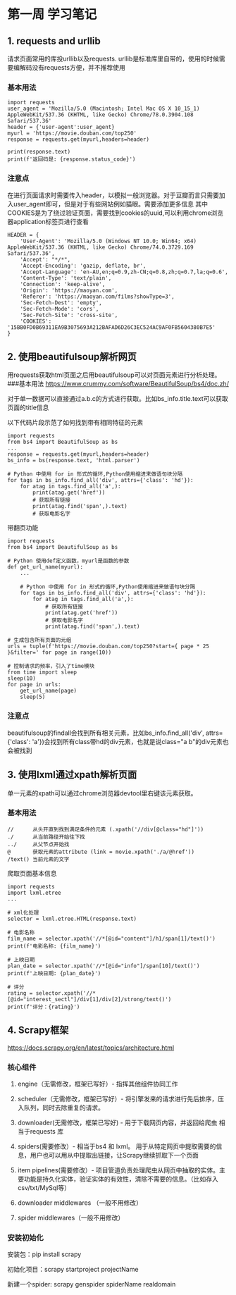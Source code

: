 # 第一周 学习笔记
## 1. requests and urllib
请求页面常用的库投urllib以及requests. urllib是标准库里自带的，使用的时候需要编解码没有requests方便，并不推荐使用
### 基本用法

```
import requests
user_agent = 'Mozilla/5.0 (Macintosh; Intel Mac OS X 10_15_1) AppleWebKit/537.36 (KHTML, like Gecko) Chrome/78.0.3904.108 Safari/537.36'
header = {'user-agent':user_agent}
myurl = 'https://movie.douban.com/top250'
response = requests.get(myurl,headers=header)

print(response.text)
print(f'返回码是: {response.status_code}')
```
### 注意点
 在进行页面请求时需要传入header，以模拟一般浏览器。对于豆瓣而言只需要加入user_agent即可，但是对于有些网站例如猫眼。需要添加更多信息
其中COOKIES是为了绕过验证页面，需要找到cookies的uuid,可以利用chrome浏览器application标签页进行查看
```
HEADER = {
    'User-Agent': 'Mozilla/5.0 (Windows NT 10.0; Win64; x64) AppleWebKit/537.36 (KHTML, like Gecko) Chrome/74.0.3729.169 Safari/537.36',
    'Accept': "*/*",
    'Accept-Encoding': 'gazip, deflate, br',
    'Accept-Language': 'en-AU,en;q=0.9,zh-CN;q=0.8,zh;q=0.7,la;q=0.6',
    'Content-Type': 'text/plain',
    'Connection': 'keep-alive',
    'Origin': 'https://maoyan.com',
    'Referer': 'https://maoyan.com/films?showType=3',
    'Sec-Fetch-Dest': 'empty',
    'Sec-Fetch-Mode': 'cors',
    'Sec-Fetch-Site': 'cross-site',
    'COOKIES': '15BB0FD0B69311EA9B3075693A212BAFAD6D26C3EC524AC9AF0FB5604380B7E5'
}
```

## 2. 使用beautifulsoup解析网页
用requests获取html页面之后用beautifulsoup可以对页面元素进行分析处理。
###基本用法
https://www.crummy.com/software/BeautifulSoup/bs4/doc.zh/

对于单一数据可以直接通过a.b.c的方式进行获取。比如bs_info.title.text可以获取页面的title信息

以下代码片段示范了如何找到带有相同特征的元素
``` 
import requests
from bs4 import BeautifulSoup as bs
...
response = requests.get(myurl,headers=header)
bs_info = bs(response.text, 'html.parser')

# Python 中使用 for in 形式的循环,Python使用缩进来做语句块分隔
for tags in bs_info.find_all('div', attrs={'class': 'hd'}):
    for atag in tags.find_all('a',):
        print(atag.get('href'))
        # 获取所有链接
        print(atag.find('span',).text)
        # 获取电影名字
```
带翻页功能
``` 
import requests
from bs4 import BeautifulSoup as bs

# Python 使用def定义函数，myurl是函数的参数
def get_url_name(myurl):
    ...
    
    # Python 中使用 for in 形式的循环,Python使用缩进来做语句块分隔
    for tags in bs_info.find_all('div', attrs={'class': 'hd'}):
        for atag in tags.find_all('a',):
            # 获取所有链接
            print(atag.get('href'))
            # 获取电影名字
            print(atag.find('span',).text)

# 生成包含所有页面的元组
urls = tuple(f'https://movie.douban.com/top250?start={ page * 25 }&filter=' for page in range(10))

# 控制请求的频率，引入了time模块
from time import sleep
sleep(10)
for page in urls:
    get_url_name(page)
    sleep(5)
```

### 注意点
beautifulsoup的findall会找到所有相关元素，比如bs_info.find_all('div', attrs={'class': 'a'})会找到所有class带hd的div元素，也就是说class="a b"的div元素也会被找到

## 3. 使用lxml通过xpath解析页面
单一元素的xpath可以通过chrome浏览器devtool里右键该元素获取。
### 基本用法
``` 
//      从头开直到找到满足条件的元素 (.xpath('//div[@class="hd"]'))
./      从当前路径开始往下找
../     从父节点开始找
@       获取元素的attribute (link = movie.xpath('./a/@href'))
/text() 当前元素的文字
```
爬取页面基本信息
``` 
import requests
import lxml.etree
...

# xml化处理
selector = lxml.etree.HTML(response.text)

# 电影名称
film_name = selector.xpath('//*[@id="content"]/h1/span[1]/text()')
print(f'电影名称: {film_name}')

# 上映日期
plan_date = selector.xpath('//*[@id="info"]/span[10]/text()')
print(f'上映日期: {plan_date}')

# 评分
rating = selector.xpath('//*[@id="interest_sectl"]/div[1]/div[2]/strong/text()')
print(f'评分：{rating}')
```

## 4. Scrapy框架
https://docs.scrapy.org/en/latest/topics/architecture.html

### 核心组件
1. engine（无需修改，框架已写好）- 指挥其他组件协同工作

2. scheduler（无需修改，框架已写好）- 将引擎发来的请求进行先后排序，压入队列，同时去除重复的请求。

3. downloader(无需修改，框架已写好) - 用于下载网页内容，并返回给爬虫 相当于requests 库

4. spiders(需要修改）- 相当于bs4 和 lxml。 用于从特定网页中提取需要的信息，用户也可以用从中提取出链接，让Scrapy继续抓取下一个页面

5. item pipelines(需要修改）- 项目管道负责处理爬虫从网页中抽取的实体。主要功能是持久化实体，验证实体的有效性，清除不需要的信息。（比如存入csv/txt/MySql等）

6. downloader middlewares （一般不用修改）

7. spider middlewares（一般不用修改）

### 安装初始化
安装包：pip install scrapy

初始化项目：scrapy startproject projectName

新建一个spider: scrapy genspider spiderName realdomain
